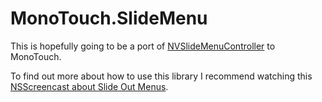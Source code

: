 MonoTouch.SlideMenu
===================

This is hopefully going to be a port of [NVSlideMenuController][0] to MonoTouch.

To find out more about how to use this library I recommend watching this [NSScreencast about Slide Out Menus][1].

[0]: https://github.com/nverinaud/NVSlideMenuController
[1]: http://nsscreencast.com/episodes/49-slide-out-menus
